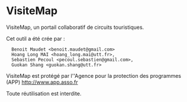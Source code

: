 VisiteMap
=========

VisiteMap, un portail collaboratif de circuits touristiques.


Cet outil a été crée par : 

      Benoit Maudet <benoit.maudet@gmail.com>
      Hoang Long MAI <hoang_long.mai@utt.fr>,
      Sebastien Pecoul <pecoul.sebastien@gmail.com>,
      Guokan Shang <guokan.shang@utt.fr>


VisiteMap est protégé par l''Agence pour la protection des programmes (APP)
http://www.app.asso.fr

Toute réutilisation est interdite.
